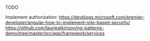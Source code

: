 TODO

Implement authorization:
    https://devblogs.microsoft.com/premier-developer/angular-how-to-implement-role-based-security/
    https://github.com/laurieatkinson/ng-patterns-demo/tree/master/src/app/framework/services

